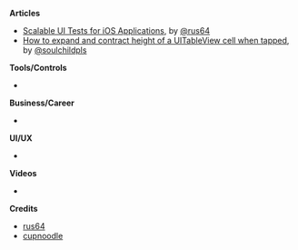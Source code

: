 
**Articles**

* [Scalable UI Tests for iOS Applications](https://engineering.depop.com/scalable-ui-tests-for-ios-applications-f0a266b2d20c), by [@rus64](https://twitter.com/rus64)
* [How to expand and contract height of a UITableView cell when tapped](https://fluffy.es/how-to-expand-tableview-cell/), by [@soulchildpls](https://twitter.com/soulchildpls)

**Tools/Controls**

* 

**Business/Career**

* 

**UI/UX**

* 

**Videos**

* 

**Credits**

* [rus64](https://github.com/rus64)
* [cupnoodle](https://github.com/cupnoodle)
